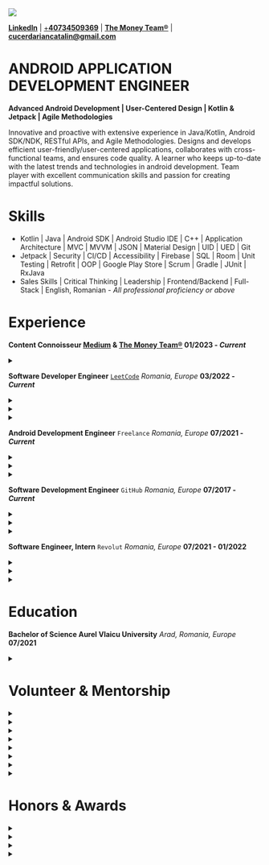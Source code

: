 <img src="https://komarev.com/ghpvc/?username=cucerdariancatalin&&style=flat-square" align="center" />

**[LinkedIn](https://www.linkedin.com/in/cucerdariancatalin/)**
|
[+**40734509369**](tel:+40734509369)
|
**[The Money Team®](https://www.linkedin.com/newsletters/7034097027214946304/)**
|
**<cucerdariancatalin@gmail.com>**



# ANDROID APPLICATION DEVELOPMENT ENGINEER

**Advanced Android Development | User-Centered Design | Kotlin & Jetpack | Agile Methodologies**

Innovative and proactive with extensive experience in Java/Kotlin, Android SDK/NDK, RESTful APIs, and Agile Methodologies. Designs and develops efficient user-friendly/user-centered applications, collaborates with cross-functional teams, and ensures code quality. A learner who keeps up-to-date with the latest trends and technologies in android development. Team player with excellent communication skills and passion for creating impactful solutions.


# Skills

- Kotlin | Java | Android SDK | Android Studio IDE | C++ | Application Architecture | MVC | MVVM | JSON | Material Design | UID | UED | Git
- Jetpack | Security | CI/CD | Accessibility | Firebase | SQL | Room | Unit Testing | Retrofit | OOP | Google Play Store  | Scrum | Gradle | JUnit | RxJava
- Sales Skills | Critical Thinking | Leadership | Frontend/Backend | Full-Stack | English, Romanian - *All professional proficiency or above*



# Experience

**Content Connoisseur [Medium](https://medium.com/@cucerdariancatalin) & [The Money Team®](https://www.linkedin.com/newsletters/7034097027214946304/) 01/2023 - *Current***

<details>
<summary>‎ </summary>

@cucerdariancatalin Software Engineering, Tech, Coding, Career Advice, LeetCode, Routines, Lifestyle, Personal Development, Men Voice, Money

</details>

**Software Developer Engineer** [`LeetCode`](https://leetcode.com/cucerdariancatalin/) *Romania, Europe* **03/2022 - *Current***

<details> <summary>‎ </summary>
Leading a team of culture and collaboration, communication, and continuous learning. Working closely with team members, open communication, and adapting to new technologies, it created a collaborative environment where everyone feels valued and can contribute to achieving goals efficiently. </details>

<details> <summary>‎ </summary>
Gained valuable experience in problem-solving, algorithm development, and reviews. Essential skills for developing effective applications and improving overall performance. Reduced high priority bugs and issues on the strength of critical thinking, decision making, adaptability and frequently risk taking.
</details>
  
<details> <summary>‎ </summary>
Ensured that problems were optimized for performance and are user-friendly, easy to navigate for the importance of performance and user experience.
</details>

**Android Development Engineer** ``Freelance`` *Romania, Europe* **07/2021 - *Current***

<details> <summary>‎ </summary>
Team abilities with a proven track record of successfully leading and managing development teams on various projects ranging from consumer-facing programs to intricate business application. Constantly updated with the latest market trends, development tools that built an excellent team.
</details>
  
<details> <summary>‎ </summary>
Developed over 50 Android applications using third-party libraries such as Google Maps, Google Places, Waze, LinkedIn, Facebook, Gson, Retrofit, OkHttp, Picasso, Dropbox, multiple SDKs & Libraries, Google Analytics, Crashlytics, Stripe, Realm Database, **Room**, RxJava, Stetho, GCM, KMM.
</details>

<details> <summary>‎ </summary>
Experienced Android developer with expertise in Firebase, Block Pattern, Provider Architecture, MVVM, Dependency Injection, MVC, and MVP.
</details>

**Software Development Engineer** `GitHub` *Romania, Europe* **07/2017 - *Current***

<details> <summary>‎ </summary>
Leveraged a number of third-party libraries and APIs, including Retrofit, Glide, and Dagger, created a unified user experience, we adhered to the Material Design Guidelines. Debugging and performance optimization to enhance the performance, we used tools like Android Profiler and Stetho.
</details>
  
<details> <summary>‎ </summary>
To create a solid and maintainable architecture for the app, we used Android Architecture Components including ViewModel, LiveData, and Room. Leading the development of new features, including adding new functionality, resolving bugs, and improving performance, was one of my key duties.
</details>
  
<details> <summary>‎ </summary>
The creation of a new feature for code review and collaboration tools was one of the most important projects I oversaw. It required close coordination between development, machine learning, and product teams because it involves incorporating a novel machine learning technique to enhance its procedure.
</details>

**Software Engineer, Intern** `Revolut` *Romania, Europe* **07/2021 - 01/2022**

<details> <summary>‎ </summary>
Part of onboarding team & retail application, building new accounting and credit platform for financial process: Loans, Credit Cards, Buy Now Pay Later.
</details>
  
<details> <summary>‎ </summary>
Check out feature, which allowed to improve card orders & first payments by 5%. Actively participated in major product features: Bug Fixing, Release.
</details>
  
<details> <summary>‎ </summary>
Redesign, which improved performance & stability by 50% and improved codebase scheme resulted in significant development speed-up.
</details>



# Education

**Bachelor of Science Aurel Vlaicu University** *Arad, Romania, Europe* **07/2021**

<details> <summary>‎ </summary>
Major in Electrical and Computer Engineering.
</details>



# Volunteer & Mentorship

<details> <summary>‎ </summary>
DELTA FORCE ROBOTICS @Team Leader • 1st place at the 1st edition of "The World Robotics Championship”. (01/2017 - Current)
</details>

<details> <summary>‎ </summary>
Lions Clubs International @President of the sales team @Passionate Team Fighter* about the cause going beyond what is expected. (11/2021 - Current)
</details>

<details> <summary>‎ </summary>
LeetCode @Senior Staff @Contest Reviewer @Problem & Test Cases Contributor submitted several Data Structure Algorithms. (03/2022 - Current)
</details>
  
<details> <summary>‎ </summary>
HackerRank @Problem & Test Cases Contributor @Mentored Junior Developers & New Hires @Solutions & Problem Reviewer. (03/2022 - Current)
</details>
  
<details> <summary>‎ </summary>
Stack Overflow @Staff to open-source projects, collaborate with a global community of developers, and advance my career while making a meaningful impact on the developer community as an @Android Development Engineer, @Team Player. (07/2021 - Current)
</details>

<details> <summary>‎ </summary>
GitHub @Organization Founder & Director @Contributor to Software Industry & Technology @Open-Source Enthusiast & Collab. (07/2017 - Current)
</details>

<details> <summary>‎ </summary>
Child Career @Senior Staff participating in organizing and implementing fundraising campaigns, developed several event projects. (09/2013 - Current)
</details>

<details> <summary>‎ </summary>
ICRC RED CROSS @Tutor • 1st place at the National Stage of Romania in 2015-2017 @Local Mentor for children and adults. (07/2009 - Current)
</details>


# Honors & Awards

<details> <summary>‎ </summary>
Solved over 2,000 *@LeetCode* problems, achieving a top 0.02% ranking on the platform, my highest peak being 111 out of 20M coders, and providing guidance to over 5,000 users with more than 800 valuable solutions, which have amassed over 230,000 views. Daily streak of 400+ days on LT & GitHub.
</details>
  
<details> <summary>‎ </summary>
Created and maintained 1,000 repositories on GitHub focused on Android Development Engineering, including substantial contributions to Open Source Code for organizations such as *@Google*, @GitHub, *@ChatGPT*, *@Amazon, @LinkedIn*, *@JetBrains, @LeetCode* : boosting up to 50% of profit revenue.
</details>
  
<details> <summary>‎ </summary>
Attained perfection in LeetCode’s Study Plan section by earning all 25 available badges, solving over 800+ problems, resulting in a top 1% user ranking.
</details>

<details> <summary>‎ </summary>
Achieved the highest level on HackerRank’s Compete section earning all 6 stars badge levels, with over 1,000+ problems, placing me in the top placement.
</details>
